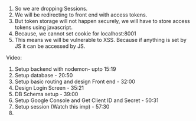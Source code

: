 1. So we are dropping Sessions.
2. We will be redirecting to front end with access tokens.
3. But token storage will not happen securely, we will have to store access tokens using javascript.
4. Because, we cannot set cookie for localhost:8001
4. This means we will be vulnerable to XSS. Because if anything is set by JS it can be accessed by JS.


Video:
1. Setup backend with nodemon- upto 15:19
2. Setup database - 20:50
3. Setup basic routing and design Front end - 32:00
4. Design Login Screen - 35:21
5. DB Schema setup - 39:00
6. Setup Google Console and Get Client ID and Secret - 50:31
7. Setup session (Watch this imp) - 57:30
8. 
